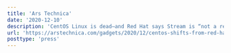 ```yaml
---
title: 'Ars Technica'
date: '2020-12-10'
description: 'CentOS Linux is dead—and Red Hat says Stream is “not a replacement”'
url: 'https://arstechnica.com/gadgets/2020/12/centos-shifts-from-red-hat-unbranded-to-red-hat-beta/'
posttype: 'press'
---
```

